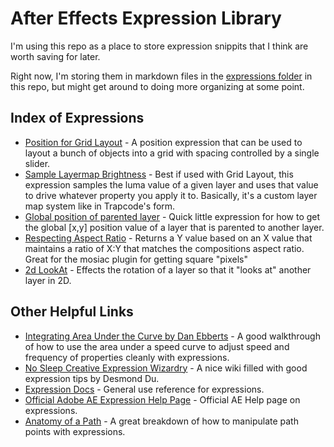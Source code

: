 # After Effects Expression Library

I'm using this repo as a place to store expression snippits that I think are worth saving for later. 

Right now, I'm storing them in markdown files in the [expressions folder](https://github.com/CameronFoxly/AfterEffectsExpressionLibrary/tree/main/expressions) in this repo, but might get around to doing more organizing at some point.


## Index of Expressions

- [Position for Grid Layout](https://github.com/CameronFoxly/AfterEffectsExpressionLibrary/blob/main/expressions/grid-layout.md) - A position expression that can be used to layout a bunch of objects into a grid with spacing controlled by a single slider. 
- [Sample Layermap Brightness](https://github.com/CameronFoxly/AfterEffectsExpressionLibrary/blob/main/expressions/Sample-LayerMap-Luma.md) - Best if used with Grid Layout, this expression samples the luma value of a given layer and uses that value to drive whatever property you apply it to. Basically, it's a custom layer map system like in Trapcode's form. 
- [Global position of parented layer](https://github.com/CameronFoxly/AfterEffectsExpressionLibrary/blob/main/expressions/global-parented-position.md) - Quick little expression for how to get the global [x,y] position value of a layer that is parented to another layer.
- [Respecting Aspect Ratio](https://github.com/CameronFoxly/AfterEffectsExpressionLibrary/blob/main/expressions/respecting-aspect-ratio.md) - Returns a Y value based on an X value that maintains a ratio of X:Y that matches the compositions aspect ratio. Great for the mosiac plugin for getting square "pixels"
- [2d LookAt](https://github.com/CameronFoxly/AfterEffectsExpressionLibrary/blob/main/expressions/2d-lookAt.md) - Effects the rotation of a layer so that it "looks at" another layer in 2D. 


## Other Helpful Links

- [Integrating Area Under the Curve by Dan Ebberts](https://www.motionscript.com/articles/speed-control.html#linear) - A good walkthrough of how to use the area under a speed curve to adjust speed and frequency of properties cleanly with expressions. 
- [No Sleep Creative Expression Wizardry](https://docs.nosleepcreative.com/after-effects/expression-wizardry) - A nice wiki filled with good expression tips by Desmond Du.
- [Expression Docs](https://ae-expressions.docsforadobe.dev/) - General use reference for expressions.
- [Official Adobe AE Expression Help Page](https://helpx.adobe.com/after-effects/using/expression-language-reference.html) - Official AE Help page on expressions. 
- [Anatomy of a Path](https://www.motionboutique.com/path-anatomy/) - A great breakdown of how to manipulate path points with expressions.
